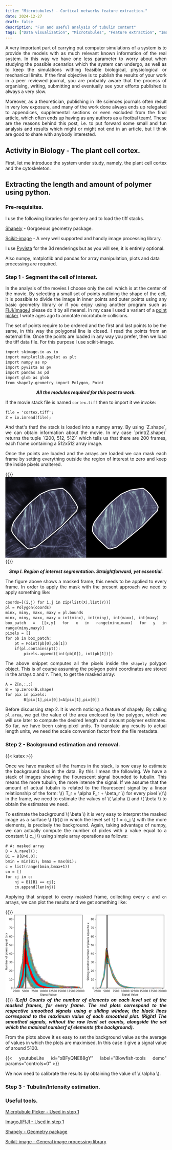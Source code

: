 ```yaml
---
title: "Microtubules! - Cortical networks feature extraction."
date: 2024-12-27
draft: false
description: "Fun and useful analysis of tubulin content"
tags: ["Data visualization", "Microtubules", "Feature extraction", "Image analysis"]
---
```


<div align = "justify">
A very important part of carrying out computer simulations of a system is to provide the models with as much relevant known information of the real system. In this way we have one less parameter to worry about when studying the possible scenarios which the system can undergo, as well as to keep the simulations withing feasible biological, physiological or mechanical limits. If the final objective is to publish the results of your work in a peer reviewed journal, you are probably aware that the process of organising, writing, submitting and eventually see your efforts published is always a very slow. 

Moreover, as a theoretician, publishing in life sciences journals often result in very low exposure, and many of the work done always ends up relegated to appendices, supplemental sections or even excluded from the final article, which often ends up having as any  authors as a footbal team!. These are the reasons behind this post, i.e. to put forward some small and fun analysis and results which might or might not end in an article, but I think are good to share with anybody interested. 
</div>

## Activity in Biology - The plant cell cortex.

<div style =  "text-align: justify">
First, let me introduce the system under study, namely, the plant cell cortex and the cytoskeleton. 

</div>


## Extracting the length and amount of polymer using python.

### Pre-requisites.

I use the following libraries for gemtery and to load the tiff stacks.

[Shapely]("https://pypi.org/project/shapely/") - Gorgoeous geometry package.

[Scikit-image]("https://scikit-image.org/") - A very well supported and handly image processing library.

I use [Pyvista]("https://docs.pyvista.org/") for the 3d renderings but as you will see, it is entirely optional.

Also numpy, matplotlib and pandas for array manipulation, plots and data processing are required.

<div style =  "text-align: justify">

### Step 1 - Segment the cell of interest.

In the analysis of the movies I choose only the cell which is at the center of the movie.  By selecting a small set of points outlining the shape of the cell, it is possible to divide the image in inner points and outer points using any basic geometry library or if you enjoy using another program such as [FIJI/ImageJ]("https://imagej.net/software/fiji/downloads") please do it by all means!. In my case I used a variant of a [point picker]("https://gitlab.com/calugo/tubule-tiff-picker) I wrote ages ago to annotate microtubule collisions. 

The set of points require to be ordered and the first and last points to be the same, in this way the polygonal line is closed. I read the points from an external file. Once the points are loaded in any way you prefer, then we load the tiff data file. For this purpose I use scikit-image.
</div>

```
import skimage.io as io
import matplotlib.pyplot as plt
import numpy as np
import pyvista as pv
import pandas as pd
import glob as glob
from shapely.geometry import Polygon, Point
```
<div style="text-align: center"><b> <i>
All the modules required for this post to work.</i></b></div>


<div style="text-align: justify">

If the movie stack file is named `cortex.tiff` then to import it we invoke:
</div>

```
file = 'cortex.tiff';
Z = io.imread(file);

```

<div style="text-align: justify">
And that's that! the stack is loaded into a numpy array. By using `Z.shape`, we can obtain information about the movie. In my case `print(Z.shape)` returns the tuple `(200, 512, 512)` which tells us that there are 200 frames, each frame containing a 512x512 array image.

Once the points are loaded and the arrays are loaded we can mask each frame by setting everything outside the region of interest to zero and keep the inside pixels unaltered.
</div>


{{<gallery>}}
  <img src="gallery/Mask.png" class="grid-w100" />
{{</gallery>}}
<div style="text-align: center"><b> <i>
Step I. Region of interest segmentation. Straightforward, yet essential.</i></b></div>


<div style="text-align: justify">

The figure above shows a masked frame, this needs to be applied to every frame. In order to apply the mask with the present approach we need to apply something like:

```    
coords=[(i,j) for i,j in zip(list(X),list(Y))]
pl = Polygon(coords)
minx, miny, maxx, maxy = pl.bounds
minx, miny, maxx, maxy = int(minx), int(miny), int(maxx), int(maxy)
box_patch = [[x,y] for x in range(minx,maxx) for y in range(miny,maxy)]
pixels = []
for pb in box_patch: 
    pt = Point(pb[0],pb[1])
    if(pl.contains(pt)):
        pixels.append([int(pb[0]), int(pb[1])]) 
```

The above snippet computes all the pixels inside the `shapely` polygon object. This is of course assuming
the polygon point coordinates are stored in the arrays `X` and `Y`. Then, to  get the masked array:
```
A = Z[n,:,:]
B = np.zeros(B.shape)
for pix in pixels:
        B[pix[1],pix[0]]=A[pix[1],pix[0]]

```
Before discussing step 2. It is worth noticing a feature of shapely. By calling `pl.area`, we get the value of the area enclosed by the polygon, which we will use later to compute the desired length and amount polymer estimates. So far, we have been using pixel units. To translate any results to actual length units, we need the scale conversion factor from the file metadata.
</div>

### Step 2 - Background estimation and removal.

<div style="text-align: justify">

{{< katex >}} 

Once we have masked all the frames in the stack, is now easy to estimate the background bias in the data. By this I mean the following. We have a stack of images showing the flourescent signal bounded to tubulin. This means the more tubulin, the more intense the signal. If we assume that the amount of actual tubulin is related to the flourescent signal by a linear relatiionship of the form:  \\(\ T_r = \alpha  F_r + \beta_r \\) for every pixel \\(r\\) in the frame, we need to estimate the values of \\( \alpha \\) and \\( \beta \\) to obtain the estimates we need. 

To estimate the background \\( \beta \\) it is very easy to interpret the masked image as a surface \\( f(r)\\) in which the level set \\( f = c_j \\) with the more elements, is precisely the background. Again, taking advantage of numpy, we can actually compute the number of pixles with a value equal to a constant \\( c_j \\) using simple array operations as follows:

```
# A: masked array
B = A.ravel();
B1 = B[B>0.0];
bmin = min(B1); bmax = max(B1);
c = list(range(bmin,bmax+1))
cn = []
for cj in c:
    nj = B1[B1 == cj];
    cn.append(len(nj))
```

Applying that snippet to every masked frame, collecting every `c` and `cn` arrays, we can plot the results and we get something like:

{{<gallery>}}
  <img src="gallery/WEBBKGH5.png" class="grid-w100" />
{{</gallery>}}
<b><i>(Left) Counts of the number of elements on each level set of the masked frames, for every frame. The red plots correspond to the respective smoothed signals using a sliding window, the black lines correspond to the maximum value of each smoothed plot. (Right) The smoothed signals, without the raw level set counts, alongside the set which the maximal numberf of elements (the background).</a>
</i></b>

From the plots above it es easy to set the background value as the average of values in which the plots are maximised. In this case it give a signal value of around 5100.

{{< youtubeLite id="xBFyQNE88gY" label="Blowfish-tools demo" params="controls=0" >}}

We now need to calibrate the results by obtaining the value of \\( \alpha \\). 


<div style="text-align: justify">



</div>

### Step 3 - Tubulin/Intensity estimation.


</div>


### Useful tools.

<a href= "https://gitlab.com/calugo/tubule-tiff-picker">Microtubule Picker - Used in step 1 </a>

<a href= "https://imagej.net/software/fiji/downloads" >ImageJ/FIJI - Used in step 1</a>

<a href= "https://pypi.org/project/shapely/" >Shapely - Geometry package</a>


<a href = "https://scikit-image.org/">Scikit-image - General image processing library</a>
